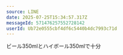 ```yaml
---
source: LINE
date: 2025-07-25T15:34:57.317Z
messageId: 571476257552728142
userId: Ub72e0555cbf4df6c5440b4dc7993c71d
---
```


ビール350mlとハイボール350mlで十分